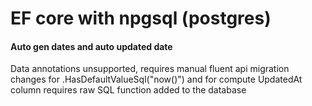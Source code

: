 # EF core with npgsql (postgres)

#### Auto gen dates and auto updated date
Data annotations unsupported, requires manual fluent api migration changes for .HasDefaultValueSql("now()") and for compute UpdatedAt column requires raw SQL function added to the database
